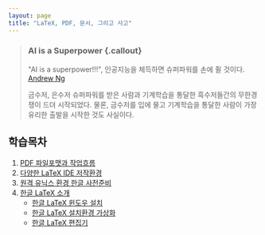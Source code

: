 ```yaml
---
layout: page
title: "LaTeX, PDF, 문서, 그리고 사고"
---
```


> ### AI is a Superpower {.callout}
>
> "AI is a superpower!!!", 인공지능을 체득하면 슈퍼파워를 손에 쥘 것이다. [Andrew Ng](https://twitter.com/andrewyng/status/728986380638916609)
>
> 금수저, 은수저 슈퍼파워를 받은 사람과 기계학습을 통달한 흑수저들간의 무한경쟁이 드뎌 시작되었다. 물론, 
> 금수저를 입에 물고 기계학습을 통달한 사람이 가장 유리한 출발을 시작한 것도 사실이다.


## 학습목차 


1. [PDF 파일포맷과 작업흐름](pdf-workflow.html)    
1. [다양한 LaTeX IDE 저작환경](latex-environment.html)
1. [원격 유닉스 환경 한글 사전준비](latex-remote.html)
1. [한글 LaTeX 소개](latex-intro.html)
    * [한글 LaTeX 윈도우 설치](latex-install-windows.html)
    * [한글 LaTeX 설치환경 가상화](latex-virtual.html)
    * [한글 LaTeX 편집기](latex-utils.html)
